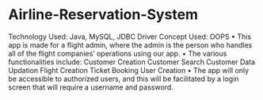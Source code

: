 # Airline-Reservation-System
Technology Used: Java, MySQL, JDBC Driver Concept Used: OOPS
• This app is made for a flight admin, where the admin is the person who handles all of the flight companies’
operations using our app.
• The various functionalities include: Customer Creation Customer Search Customer Data Updation
Flight Creation Ticket Booking User Creation
• The app will only be accessible to authorized users, and this will be facilitated by a login screen that will
require a username and password.
